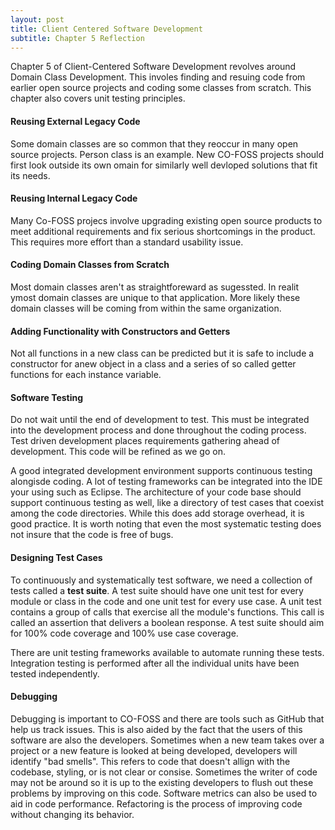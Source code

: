 ```yaml
---
layout: post
title: Client Centered Software Development
subtitle: Chapter 5 Reflection 
---
```


Chapter 5 of Client-Centered Software Development revolves around Domain Class Development. This involes finding and resuing code from earlier open source projects and coding some classes from scratch. This chapter also covers unit testing principles. 

#### Reusing External Legacy Code 
Some domain classes are so common that they reoccur in many open source projects. Person class is an example. New CO-FOSS projects should first look outside its own omain for similarly well devloped solutions that fit its needs. 

#### Reusing Internal Legacy Code 
Many Co-FOSS projecs involve upgrading existing open source products to meet additional requirements and fix serious shortcomings in the product. This requires more effort than a standard usability issue. 

#### Coding Domain Classes from Scratch 
Most domain classes aren't as straightforeward as sugessted. In realit ymost domain classes are unique to that application. More likely these domain classes will be coming from within the same organization. 

#### Adding Functionality with Constructors and Getters
Not all functions in a new class can be predicted but it is safe to include a constructor for anew object in a class and a series of so called getter functions for each instance variable. 

#### Software Testing 
Do not wait until the end of development to test. This must be integrated into the development process and done throughout the coding process. Test driven development places requirements gathering ahead of development. This code will be refined as we go on. 

A good integrated development environment supports continuous testing alongisde coding. A lot of testing frameworks can be integrated into the IDE your using such as Eclipse. The architecture of your code base should support continuous testing as well, like a directory of test cases that coexist among the code directories. While this does add storage overhead, it is good practice. It is worth noting that even the most systematic testing does not insure that the code is free of bugs. 

#### Designing Test Cases 
To continuously and systematically test software, we need a collection of tests called a **test suite**. A test suite should have one unit test for every module or class in the code and one unit test for every use case. A unit test contains a group of calls that exercise all the module's functions. This call is called an assertion that delivers a boolean response. A test suite should aim for 100% code coverage and 100% use case coverage.

There are unit testing frameworks available to automate running these tests. Integration testing is performed after all the individual units have been tested independently. 

#### Debugging 
Debugging is important to CO-FOSS and there are tools such as GitHub that help us track issues. This is also aided by the fact that the users of this software are also the developers. Sometimes when a new team takes over a project or a new feature is looked at being developed, developers will identify "bad smells". This refers to code that doesn't allign with the codebase, styling, or is not clear or consise. Sometimes the writer of code may not be around so it is up to the existing developers to flush out these problems by improving on this code. Software metrics can also be used to aid in code performance. Refactoring is the process of improving code without changing its behavior. 
